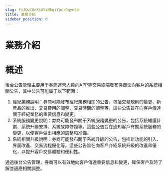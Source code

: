 ```yaml
---
slug: FsJQwCOeXiAYzMkqiYpcrGqyn3b
title: 業務介紹
sidebar_position: 0
---
```



# 業務介紹


# 概述


後台公告管理主要用于券商運營人員向APP等交易終端發布券商面向客戶的系統相關公告，其中公告可能屬于以下範圍：

1. 經紀業務說明：券商可能發布經紀業務相關的公告，包括交易規則的變更、新産品的推出、交易費用的調整、交易時間的調整等。這些公告旨在向客戶傳達關于經紀業務的重要信息和變更。
2. 系統服務變更說明：劵商可能發布關于系統服務變更的公告，包括系統維護計劃、系統升級安排、系統故障修複等。這些公告旨在通知客戶有關系統服務的變更，以便客戶做出相應的調整和准備。
3. 系統相關升級說明：券商可能發布關于系統升級的公告，包括新功能的引入、界面改進、交易流程優化等。這些公告旨在向客戶介紹系統升級的改進和優化，以提升客戶交易體驗和便利性。

通過後台公告管理，券商可以有效地向客戶傳達重要信息和變更，確保客戶及時了解並適應相關調整。

